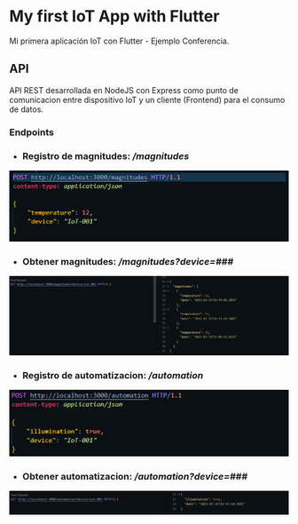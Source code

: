 # My first IoT App with Flutter

Mi primera aplicación IoT con Flutter - Ejemplo Conferencia.

## **API**

API REST desarrollada en NodeJS con Express como punto de comunicacion entre dispositivo IoT y un cliente (Frontend) para el consumo de datos.


### **Endpoints**

- ### Registro de magnitudes: */magnitudes*
  
![Registo de magnitudes](docs/images/api/endpoint1.png "Registro de magnitudes")

- ### Obtener magnitudes: */magnitudes?device=###*
  
![Obtener magnitudes](./docs/images/api/endpoint2.png "Obtener magnitudes")

- ### Registro de automatizacion: */automation*
  
![Registo de Automatizacion](./docs/images/api/endpoint3.png "Registro de automatizacion")

- ### Obtener automatizacion: */automation?device=###*
  
![Obtener automatizacion](./docs/images/api/endpoint4.png "Obtener automatizacion")
